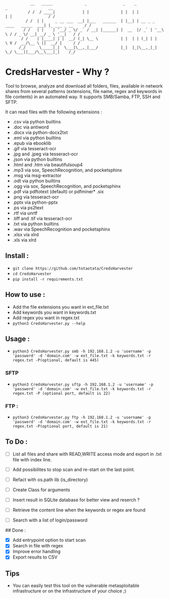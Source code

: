 ```
           __   _____              _                _    _                           _                  __
          / /  / ____|            | |              | |  | |                         | |                / /
         / /  | |     _ __ ___  __| |___   ______  | |__| | __ _ _ ____   _____  ___| |_ ___ _ __     / / 
        / /   | |    | '__/ _ \/ _` / __| |______| |  __  |/ _` | '__\ \ / / _ \/ __| __/ _ \ '__|   / /  
       / /    | |____| | |  __/ (_| \__ \          | |  | | (_| | |   \ V /  __/\__ \ ||  __/ |     / /   
      /_/      \_____|_|  \___|\__,_|___/          |_|  |_|\__,_|_|    \_/ \___||___/\__\___|_|    /_/    

```
                                                                                                        
                                                                                                        

# CredsHarvester - Why ?


Tool to browse, analyze and download all folders, files, available in network shares from several patterns (extensions, file name, regex and keywords in file contents) in an automated way.
It supports SMB/Samba, FTP, SSH and SFTP.

It can read files with the following extensions :


* .csv via python builtins
* .doc via antiword
* .docx via python-docx2txt
* .eml via python builtins
* .epub via ebooklib
* .gif via tesseract-ocr
* .jpg and .jpeg via tesseract-ocr
* .json via python builtins
* .html and .htm via beautifulsoup4
* .mp3 via sox, SpeechRecognition, and pocketsphinx
* .msg via msg-extractor
* .odt via python builtins
* .ogg via sox, SpeechRecognition, and pocketsphinx
* .pdf via pdftotext (default) or pdfminer* .six
* .png via tesseract-ocr
* .pptx via python-pptx
* .ps via ps2text
* .rtf via unrtf
* .tiff and .tif via tesseract-ocr
* .txt via python builtins
* .wav via SpeechRecognition and pocketsphinx
* .xlsx via xlrd
* .xls via xlrd




## Install :

+ `git clone https://github.com/totaotata/CredsHarvester`
+ `cd CredsHarvester`
+ `pip install -r requirements.txt`

## How to use :

- Add the file extensions you want in ext_file.txt
- Add keywords you want in keywords.txt
- Add regex you want in regex.txt
- ```python3 CredsHarvester.py --help```

## Usage :

- ```python3 CredsHarvester.py smb -h 192.168.1.2 -u 'username' -p 'password' -d 'domain.com' -w ext_file.txt -k keywords.txt -r regex.txt -P(optional, default is 445)```


### SFTP

- ```python3 CredsHarvester.py sftp -h 192.168.1.2 -u 'username' -p 'password' -d 'domain.com' -w ext_file.txt -k keywords.txt -r regex.txt -P (optional port, default is 22)```


### FTP :

- ```python3 CredsHarvester.py ftp -h 192.168.1.2 -u 'username' -p 'password' -d 'domain.com' -w ext_file.txt -k keywords.txt -r regex.txt -P(optional port, default is 21)```




## To Do :
- [ ] List all files and share with READ,WRITE access mode and export in .txt file with index line.
- [ ] Add possibilites to stop scan and re-start on the last point.
- [ ] Refact with os.path lib (is_directory)
- [ ] Create Class for arguments
- [ ] Insert result in SQLite database for better view and reserch ?
- [ ] Retrieve the content line when the keywords or regex are found
- [ ] Search with a list of login/password


## Done :
- [X] Add entrypoint option to start scan
- [X] Search in file with regex
- [X] Improve error handling 
- [X] Export results to CSV

## Tips

- You can easily test this tool on the vulnerable metasploitable infrastructure or on the infrastructure of your choice ;)
